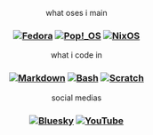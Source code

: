<p align="center">
<h>what oses i main</h>
</p>

<h3 align="center">

  [![Fedora](https://img.shields.io/badge/Fedora-51A2DA?logo=fedora&logoColor=fff)](https://fedoraproject.org)
  [![Pop!_OS](https://img.shields.io/badge/Pop!__OS-48B9C7?logo=popos&logoColor=fff)](https://pop.system76.com/)
  [![NixOS](https://img.shields.io/badge/NixOS-5277C3?logo=nixos&logoColor=fff)](https://nixos.org/)
  
</h3>

<p align="center">
<h>what i code in</h>
</p>

<h3 align="center">

  [![Markdown](https://img.shields.io/badge/Markdown-%23000000.svg?logo=markdown&logoColor=white)](#)
  [![Bash](https://img.shields.io/badge/Bash-4EAA25?logo=gnubash&logoColor=fff)](#)
  [![Scratch](https://img.shields.io/badge/Scratch-4D97FF?logo=scratch&logoColor=fff)](#)

</h3>

<p align="center">
<h>social medias</h>
</p>

<h3 align="center">

  [![Bluesky](https://img.shields.io/badge/Bluesky-0285FF?logo=bluesky&logoColor=fff)](https://sgeufr.bsky.social)
  [![YouTube](https://img.shields.io/badge/YouTube-%23FF0000.svg?logo=YouTube&logoColor=white)](https://youtube.com/@sgeufr)

 </h3> 
